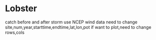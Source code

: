 # Lobster
catch before and after storm
use NCEP wind data
need to change site,num,year,starttime,endtime,lat,lon,pot
if want to plot,need to change rows,cols
